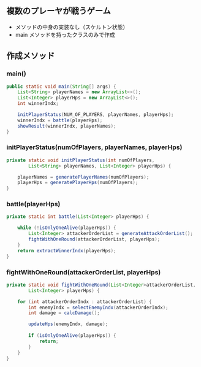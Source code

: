 ## 複数のプレーヤが戦うゲーム

- メソッドの中身の実装なし（スケルトン状態）
- main メソッドを持ったクラスのみで作成

## 作成メソッド

### main()

``` java
public static void main(String[] args) {
    List<String> playerNames = new ArrayList<>();
    List<Integer> playerHps = new ArrayList<>();
    int winnerIndx;

    initPlayerStatus(NUM_OF_PLAYERS, playerNames, playerHps);
    winnerIndx = battle(playerHps);
    showResult(winnerIndx, playerNames);
}
```

### initPlayerStatus(numOfPlayers, playerNames, playerHps)

``` java
private static void initPlayerStatus(int numOfPlayers,
        List<String> playerNames, List<Integer> playerHps) {

    playerNames = generatePlayerNames(numOfPlayers);
    playerHps = generatePlayerHps(numOfPlayers);
}
```

### battle(playerHps)

``` java
private static int battle(List<Integer> playerHps) {

    while (!isOnlyOneAlive(playerHps)) {
        List<Integer> attackerOrderList = generateAttackOrderList();
        fightWithOneRound(attackerOrderList, playerHps);
    }
    return extractWinnerIndx(playerHps);
}
```

### fightWithOneRound(attackerOrderList, playerHps)

``` java
private static void fightWithOneRound(List<Integer>attackerOrderList,
        List<Integer> playerHps) {

    for (int attackerOrderIndx : attackerOrderList) {
        int enemyIndx = selectEnemyIndx(attackerOrderIndx);
        int damage = calcDamage();

        updateHps(enemyIndx, damage);
        
        if (isOnlyOneAlive(playerHps)) {
            return;
        }
    }
}
```
